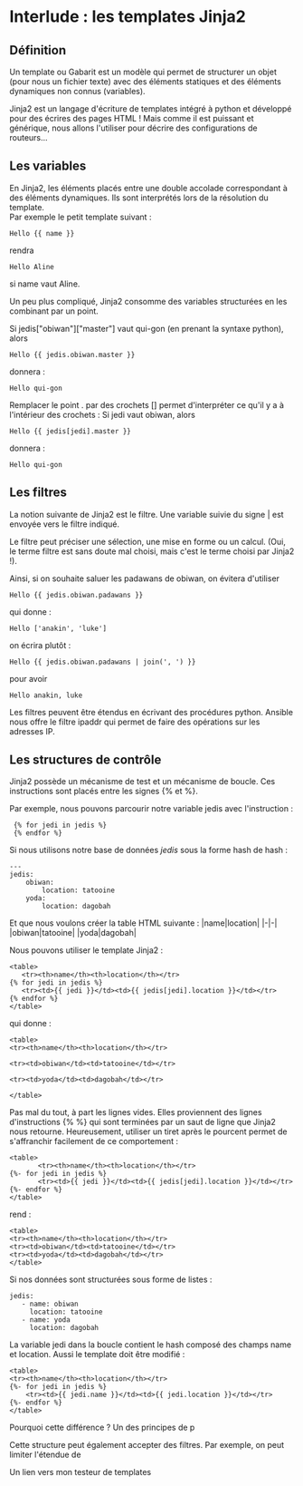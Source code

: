 
# Interlude  : les templates Jinja2


## Définition
Un template ou Gabarit est un modèle qui permet de structurer un objet (pour nous un fichier texte) avec des éléments statiques et des éléments dynamiques non connus (variables). 

Jinja2 est un langage d'écriture de  templates intégré à python et développé pour des écrires des pages HTML  ! Mais comme il est puissant et générique, nous allons l'utiliser pour décrire des configurations de routeurs...

## Les variables

En Jinja2, les éléments placés entre une double accolade correspondant à des éléments dynamiques. Ils sont interprétés lors de la résolution du template.  
Par exemple le petit template suivant :

    Hello {{ name }}

rendra 

    Hello Aline

si name vaut Aline. 
  
 Un peu plus compliqué, Jinja2 consomme des variables structurées en les combinant par un point.

Si jedis["obiwan"]["master"] vaut qui-gon (en prenant la syntaxe python), alors

    Hello {{ jedis.obiwan.master }}

donnera :

    Hello qui-gon

Remplacer le point . par des crochets []  permet d'interpréter ce qu'il y a à l'intérieur des crochets :
Si jedi vaut obiwan, alors

    Hello {{ jedis[jedi].master }} 
 donnera :
 
    Hello qui-gon


## Les filtres
La notion suivante de Jinja2 est le filtre. Une variable suivie du signe | est envoyée vers le filtre indiqué.

Le filtre peut préciser une sélection, une mise en forme ou un calcul. (Oui, le terme filtre est sans doute mal choisi, mais c'est le terme choisi par Jinja2 !).

Ainsi, si on souhaite saluer les padawans de obiwan, on évitera d'utiliser

    Hello {{ jedis.obiwan.padawans }}

 qui donne : 
 

    Hello ['anakin', 'luke']

 
 on écrira plutôt :

    Hello {{ jedis.obiwan.padawans | join(', ') }}
pour avoir 

    Hello anakin, luke

Les filtres peuvent être étendus en écrivant des procédures python. Ansible nous offre le filtre ipaddr qui  permet de faire des opérations sur les adresses IP.

## Les structures de contrôle

Jinja2 possède un mécanisme de test et un mécanisme de boucle. Ces instructions sont placés entre les signes {% et  %}.

Par exemple, nous pouvons parcourir notre variable  jedis avec l'instruction :

     {% for jedi in jedis %} 
     {% endfor %}

Si nous utilisons notre base de données *jedis* sous la forme hash de hash :

    ---
    jedis:
        obiwan:
            location: tatooine
        yoda:
            location: dagobah

Et que nous voulons créer la table HTML suivante :
|name|location|
|-|-|
|obiwan|tatooine|
|yoda|dagobah|

Nous pouvons utiliser le template Jinja2 :

    <table>
       <tr><th>name</th><th>location</th></tr>
    {% for jedi in jedis %}
       <tr><td>{{ jedi }}</td><td>{{ jedis[jedi].location }}</td></tr>
    {% endfor %}
    </table>
    
qui donne :

    <table>
    <tr><th>name</th><th>location</th></tr>

    <tr><td>obiwan</td><td>tatooine</td></tr>

    <tr><td>yoda</td><td>dagobah</td></tr>
    
    </table>

Pas mal du tout, à part les lignes vides. Elles proviennent des lignes d'instructions {% %} qui sont terminées par un saut de ligne que Jinja2 nous retourne. Heureusement, utiliser un tiret après le pourcent permet de s'affranchir facilement de ce comportement :

    <table>
           <tr><th>name</th><th>location</th></tr>
    {%- for jedi in jedis %}
           <tr><td>{{ jedi }}</td><td>{{ jedis[jedi].location }}</td></tr>
    {%- endfor %}
    </table>

rend :

    <table>
    <tr><th>name</th><th>location</th></tr>
    <tr><td>obiwan</td><td>tatooine</td></tr>
    <tr><td>yoda</td><td>dagobah</td></tr>
    </table>

Si nos données sont structurées sous forme de listes :

    jedis:
	   - name: obiwan
	     location: tatooine
	   - name: yoda
	     location: dagobah

La variable jedi dans la boucle contient le hash composé des champs name et location. Aussi le template doit être modifié :
  
    <table>
    <tr><th>name</th><th>location</th></tr>
    {%- for jedi in jedis %}
        <tr><td>{{ jedi.name }}</td><td>{{ jedi.location }}</td></tr>
    {%- endfor %}
    </table>

Pourquoi cette différence ?
Un des principes de p 

Cette structure peut  également accepter des filtres. Par exemple, on peut limiter l'étendue de 

 

Un lien vers mon testeur de templates

<!--stackedit_data:
eyJoaXN0b3J5IjpbLTg3MzgzMzIxNCwxNTYxODU1OTIwLDM3ND
kxMjA2OSw1MDQ3MjI3OTAsLTk4ODQ2NTYwOCwtMTc5MDQyNDUz
MiwtNjYxOTkwMzI2LDE2MDAyNTUwNDQsMjEyOTIzODU3Nyw0OT
cyODAzMzUsNzMwOTk4MTE2XX0=
-->
